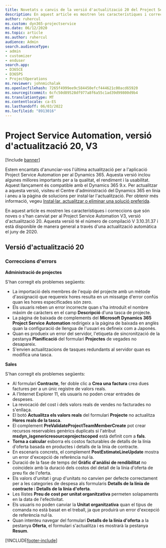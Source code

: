 ```yaml
---
title: Novetats o canvis de la versió d'actualització 20 del Project Service Automation, V3
description: En aquest article es mostren les característiques i correccions disponibles al Project Service Automation V3, versió d'actualització 20
author: ruhercul
ms.custom: dyn365-projectservice
ms.date: 06/12/2020
ms.topic: article
ms.author: ruhercul
audience: Admin
search.audienceType:
- admin
- customizer
- enduser
search.app:
- D365CE
- D365PS
- ProjectOperations
ms.reviewer: johnmichalak
ms.openlocfilehash: 7265f4999ee9c584450efcf444621c00acd65920
ms.sourcegitcommit: 6cfc50d89528df977a8f6a55c1ad39d99800d9b4
ms.translationtype: MT
ms.contentlocale: ca-ES
ms.lasthandoff: 06/03/2022
ms.locfileid: "8913016"
---
```

# <a name="project-service-automation-update-release-20-v3"></a>Project Service Automation, versió d'actualització 20, V3

[!include [banner](../includes/psa-now-project-operations.md)]

Estem encantats d'anunciar-vos l'última actualització per a l'aplicació Project Service Automation per al Dynamics 365. Aquesta versió inclou algunes millores importants per a la qualitat, el rendiment i la usabilitat. Aquest llançament és compatible amb el Dynamics 365 9.x. Per actualitzar a aquesta versió, visiteu el Centre d'administració del Dynamics 365 en línia i aneu a la pàgina de solucions per instal·lar l'actualització. Per obtenir més informació, vegeu [Instal·lar, actualitzar o eliminar una solució preferida](/power-platform/admin/install-remove-preferred-solution).

En aquest article es mostren les característiques i correccions que són noves o s'han canviat per al Project Service Automation V3, versió d'actualització 20. Aquesta versió té el número de compilació V 3.10.31.37 i està disponible de manera general a través d'una actualització automàtica el juny de 2020.

## <a name="update-release-20"></a>Versió d'actualització 20

### <a name="bug-fixes"></a>Correccions d'errors

**Administració de projectes**

S'han corregit els problemes següents:

- La importació dels membres de l'equip del projecte amb un mètode d'assignació que requereix hores resulta en un missatge d'error confús quan les hores especificades són zero.
- Els usuaris reben un error incorrecte quan s'ha introduït el nombre màxim de caràcters en el camp **Descripció** d'una tasca de projecte.
- La pàgina de baixada de complements del **Microsoft Dynamics 365 Project Service Automation** redirigeix a la pàgina de baixada en anglès quan la configuració de llengua de l'usuari es defineix com a Japonès.
- Quan es produeix un error del servidor, l'etiqueta de sincronització de la pestanya **Planificació** del formulari **Projectes** de vegades no desapareix.
- S'envien actualitzacions de tasques redundants al servidor quan es modifica una tasca.

**Sales**

S'han corregit els problemes següents:

- Al formulari **Contracte**, fer doble clic a **Crea una factura** crea dues factures per a un únic registre de valors reals.
- A l'Internet Explorer 11, els usuaris no poden crear entrades de despeses.
- La revocació del cost i dels valors reals de vendes no facturades no s'enllaça.
- El botó **Actualitza els valors reals** del formulari **Projecte** no actualitza **Hores reals de la tasca**.
- El complement **PreValidateProjectTeamMemberCreate** pot crear recursos reservables genèrics duplicats si l'atribut **msdyn_isgenericresourceprojectscoped** està definit com a **fals**.
- **Torna a calcular** esborra els costos facturables de detalls de la línia d'oferta basada en productes i detalls de la línia de contracte.
- En escenaris concrets, el complement **PostEstimateLineUpdate** mostra un error d'excepció de referència nul·la.
- Duració de la fase de temps del **Gràfic d'anàlisi de rendibilitat** no coincideix amb la duració dels costos del detall de la línia d'oferta de preu fix de l'oferta.
- Els valors d'unitat i grup d'unitats no canvien per defecte correctament per a les categories de despesa als formularis **Detalls de la línia de contracte** i **Detalls de la línia d'oferta**.
- Les llistes **Preu de cost per unitat organitzativa** permeten solapaments en la data de l'efectivitat.
- Els usuaris no poden canviar la **Unitat organitzativa** quan el tipus de comanda no està basat en el treball, ja que produirà un error d'excepció de referència nul·la.
- Quan intenteu navegar del formulari **Detalls de la línia d'oferta** a la pestanya **Oferta**, el formulari s'actualitza i es mostrarà la pestanya **Resum**.


[!INCLUDE[footer-include](../includes/footer-banner.md)]
